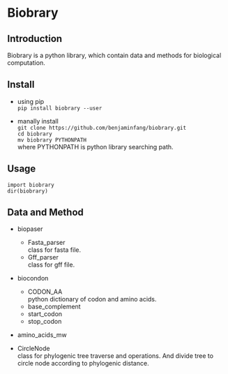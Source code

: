 # Biobrary

## Introduction
Biobrary is a python library, which contain data and methods for biological computation.

## Install  
* using pip  
`pip install biobrary --user`

* manally install  
`git clone https://github.com/benjaminfang/biobrary.git`  
`cd biobrary`  
`mv biobrary PYTHONPATH`  
where PYTHONPATH is python library searching path.

## Usage  
```
import biobrary  
dir(biobrary)  
```

## Data and Method  

* biopaser  
    * Fasta_parser  
        class for fasta file.
    * Gff_parser  
        class for gff file.


* biocondon  
    * CODON_AA  
        python dictionary of codon and amino acids.  
    * base_complement
    * start_codon
    * stop_codon



* amino_acids_mw  



* CircleNode  
    class for phylogenic tree traverse and operations. And divide tree to circle node according
    to phylogenic distance.
